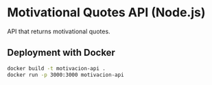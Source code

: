 # Motivational Quotes API (Node.js)

API that returns motivational quotes.

## Deployment with Docker
```bash
docker build -t motivacion-api .
docker run -p 3000:3000 motivacion-api
